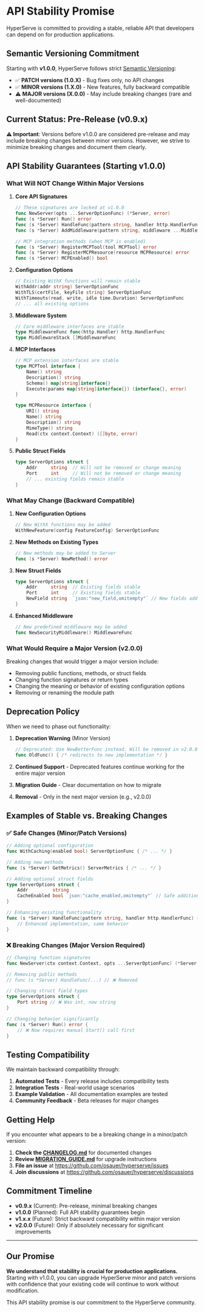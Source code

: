 # API Stability Promise

HyperServe is committed to providing a stable, reliable API that developers can depend on for production applications.

## Semantic Versioning Commitment

Starting with **v1.0.0**, HyperServe follows strict [Semantic Versioning](https://semver.org/spec/v2.0.0.html):

- ✅ **PATCH versions (1.0.X)** - Bug fixes only, no API changes
- ✅ **MINOR versions (1.X.0)** - New features, fully backward compatible  
- ⚠️ **MAJOR versions (X.0.0)** - May include breaking changes (rare and well-documented)

## Current Status: Pre-Release (v0.9.x)

**⚠️ Important**: Versions before v1.0.0 are considered pre-release and may include breaking changes between minor versions. However, we strive to minimize breaking changes and document them clearly.

## API Stability Guarantees (Starting v1.0.0)

### What Will NOT Change Within Major Versions

1. **Core API Signatures**
   ```go
   // These signatures are locked at v1.0.0
   func NewServer(opts ...ServerOptionFunc) (*Server, error)
   func (s *Server) Run() error
   func (s *Server) HandleFunc(pattern string, handler http.HandlerFunc)
   func (s *Server) AddMiddleware(pattern string, middleware ...MiddlewareFunc)
   
   // MCP integration methods (when MCP is enabled)
   func (s *Server) RegisterMCPTool(tool MCPTool) error
   func (s *Server) RegisterMCPResource(resource MCPResource) error
   func (s *Server) MCPEnabled() bool
   ```

2. **Configuration Options**
   ```go
   // Existing WithX functions will remain stable
   WithAddr(addr string) ServerOptionFunc
   WithTLS(certFile, keyFile string) ServerOptionFunc
   WithTimeouts(read, write, idle time.Duration) ServerOptionFunc
   // ... all existing options
   ```

3. **Middleware System**
   ```go
   // Core middleware interfaces are stable
   type MiddlewareFunc func(http.Handler) http.HandlerFunc
   type MiddlewareStack []MiddlewareFunc
   ```

4. **MCP Interfaces**
   ```go
   // MCP extension interfaces are stable
   type MCPTool interface {
       Name() string
       Description() string
       Schema() map[string]interface{}
       Execute(params map[string]interface{}) (interface{}, error)
   }
   
   type MCPResource interface {
       URI() string
       Name() string
       Description() string
       MimeType() string
       Read(ctx context.Context) ([]byte, error)
   }
   ```

5. **Public Struct Fields**
   ```go
   type ServerOptions struct {
       Addr     string  // Will not be removed or change meaning
       Port     int     // Will not be removed or change meaning
       // ... existing fields remain stable
   }
   ```

### What May Change (Backward Compatible)

1. **New Configuration Options**
   ```go
   // New WithX functions may be added
   WithNewFeature(config FeatureConfig) ServerOptionFunc
   ```

2. **New Methods on Existing Types**
   ```go
   // New methods may be added to Server
   func (s *Server) NewMethod() error
   ```

3. **New Struct Fields**
   ```go
   type ServerOptions struct {
       Addr     string  // Existing fields stable
       Port     int     // Existing fields stable
       NewField string  `json:"new_field,omitempty"` // New fields added safely
   }
   ```

4. **Enhanced Middleware**
   ```go
   // New predefined middleware may be added
   func NewSecurityMiddleware() MiddlewareFunc
   ```

### What Would Require a Major Version (v2.0.0)

Breaking changes that would trigger a major version include:

- Removing public functions, methods, or struct fields
- Changing function signatures or return types
- Changing the meaning or behavior of existing configuration options
- Removing or renaming the module path

## Deprecation Policy

When we need to phase out functionality:

1. **Deprecation Warning** (Minor Version)
   ```go
   // Deprecated: Use NewBetterFunc instead. Will be removed in v2.0.0.
   func OldFunc() { /* redirects to new implementation */ }
   ```

2. **Continued Support** - Deprecated features continue working for the entire major version
3. **Migration Guide** - Clear documentation on how to migrate
4. **Removal** - Only in the next major version (e.g., v2.0.0)

## Examples of Stable vs. Breaking Changes

### ✅ Safe Changes (Minor/Patch Versions)

```go
// Adding optional configuration
func WithCaching(enabled bool) ServerOptionFunc { /* ... */ }

// Adding new methods
func (s *Server) GetMetrics() ServerMetrics { /* ... */ }

// Adding optional struct fields
type ServerOptions struct {
    Addr         string
    CacheEnabled bool `json:"cache_enabled,omitempty"` // Safe addition
}

// Enhancing existing functionality
func (s *Server) HandleFunc(pattern string, handler http.HandlerFunc) {
    // Enhanced implementation, same behavior
}
```

### ❌ Breaking Changes (Major Version Required)

```go
// Changing function signatures
func NewServer(ctx context.Context, opts ...ServerOptionFunc) (*Server, error) // ❌

// Removing public methods
// func (s *Server) HandleFunc(...) // ❌ Removed

// Changing struct field types
type ServerOptions struct {
    Port string // ❌ Was int, now string
}

// Changing behavior significantly
func (s *Server) Run() error {
    // ❌ Now requires manual Start() call first
}
```

## Testing Compatibility

We maintain backward compatibility through:

1. **Automated Tests** - Every release includes compatibility tests
2. **Integration Tests** - Real-world usage scenarios
3. **Example Validation** - All documentation examples are tested
4. **Community Feedback** - Beta releases for major changes

## Getting Help

If you encounter what appears to be a breaking change in a minor/patch version:

1. **Check the [CHANGELOG.md](../CHANGELOG.md)** for documented changes
2. **Review [MIGRATION_GUIDE.md](../MIGRATION_GUIDE.md)** for upgrade instructions  
3. **File an issue** at https://github.com/osauer/hyperserve/issues
4. **Join discussions** at https://github.com/osauer/hyperserve/discussions

## Commitment Timeline

- **v0.9.x** (Current): Pre-release, minimal breaking changes
- **v1.0.0** (Planned): Full API stability guarantees begin
- **v1.x.x** (Future): Strict backward compatibility within major version
- **v2.0.0** (Future): Only if absolutely necessary for significant improvements

---

## Our Promise

**We understand that stability is crucial for production applications.** Starting with v1.0.0, you can upgrade HyperServe minor and patch versions with confidence that your existing code will continue to work without modification.

This API stability promise is our commitment to the HyperServe community.